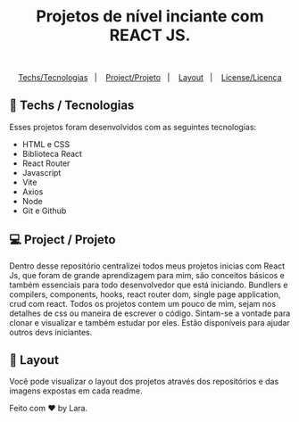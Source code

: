 <h1 align="center">Projetos de nível inciante com REACT JS.</h1>

<p align="center"><br/> </p>

<p align="center">
  <a href="#-tecnologias">Techs/Tecnologias</a>&nbsp;&nbsp;&nbsp;|&nbsp;&nbsp;&nbsp;
  <a href="#-projeto">Project/Projeto</a>&nbsp;&nbsp;&nbsp;|&nbsp;&nbsp;&nbsp;
  <a href="#-layout">Layout</a>&nbsp;&nbsp;&nbsp;|&nbsp;&nbsp;&nbsp;
  <a href="#memo-licença">License/Licença</a>
</p>


## 🚀 Techs / Tecnologias

Esses projetos foram desenvolvidos com as seguintes tecnologias:

- HTML e CSS
- Biblioteca React
- React Router 
- Javascript
- Vite
- Axios
- Node 
- Git e Github

## 💻 Project / Projeto

Dentro desse repositório centralizei todos meus projetos inicias com React Js, que foram de grande aprendizagem para mim, são conceitos básicos e também essenciais para todo desenvolvedor que está iniciando. 
Bundlers e compilers, components, hooks, react router dom, single page application, crud com react.
Todos os projetos contem um pouco de mim, sejam nos detalhes de css ou maneira de escrever o código.
Sintam-se a vontade para clonar e visualizar e também estudar por eles. Estão disponíveis para ajudar outros devs iniciantes.

## 🔖 Layout

Você pode visualizar o layout dos projetos através dos repositórios e das imagens expostas em cada readme.


Feito com ♥ by Lara.
